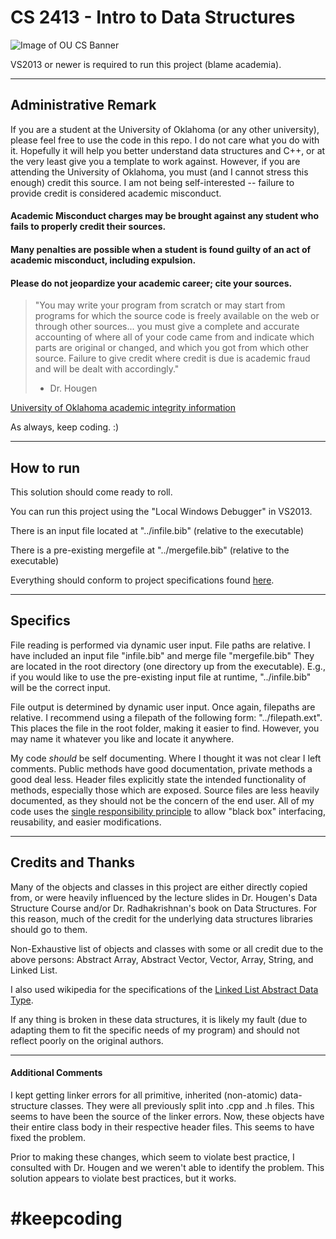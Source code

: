 # CS 2413 - Intro to Data Structures 

![Image of OU CS Banner](http://i.imgur.com/hjatGGJ.png)

VS2013 or newer is required to run this project (blame academia).

---

## Administrative Remark 

If you are a student at the University of Oklahoma (or any other university), please feel free to use the code in this repo. I do not care what you do with it. Hopefully it will help you better understand data structures and C++,
or at the very least give you a template to work against. However, if you are attending the University of Oklahoma, you must (and I cannot stress this enough) credit this source. I am not being self-interested -- failure to provide credit is considered academic misconduct.

#### Academic Misconduct charges may be brought against any student who fails to properly credit their sources.
#### Many penalties are possible when a student is found guilty of an act of academic misconduct, including expulsion.
#### Please do not jeopardize your academic career; cite your sources.

> "You may write your program from scratch or may start from programs for which the source code is 
freely available on the web or through other sources... you must give a complete and accurate accounting of where all of your code came from and indicate which parts are original or changed, and which you got from which other source. 
Failure to give credit where credit is due is academic fraud and will be dealt with accordingly."
> - Dr. Hougen

[University of Oklahoma academic integrity information](http://integrity.ou.edu/)

As always, keep coding. :)


---

## How to run

This solution should come ready to roll.

You can run this project using the "Local Windows Debugger" in VS2013.

There is an input file located at "../infile.bib" (relative to the executable)

There is a pre-existing mergefile at "../mergefile.bib" (relative to the executable)

Everything should conform to project specifications found [here](http://www.cs.ou.edu/~hougen/classes/Fall-2014/DataStructures/materials/assignments.html).

---

## Specifics

File reading is performed via dynamic user input. File paths are relative. 
I have included an input file "infile.bib" and merge file "mergefile.bib"
They are located in the root directory (one directory up from the executable).
E.g., if you would like to use the pre-existing input file at runtime, "../infile.bib" will be the correct input.

File output is determined by dynamic user input. Once again, filepaths are relative.
I recommend using a filepath of the following form: "../filepath.ext". This places the file in the root folder, making it easier to find. However, you may name it whatever you like and locate it anywhere.

My code *should* be self documenting. Where I thought it was not clear I left comments.
Public methods have good documentation, private methods a good deal less.
Header files explicitly state the intended functionality of methods, especially those which are exposed.
Source files are less heavily documented, as they should not be the concern of the end user.
All of my code uses the [single responsibility principle](http://en.wikipedia.org/wiki/Single_responsibility_principle) to allow "black box" interfacing, reusability, and easier modifications.

---

## Credits and Thanks

Many of the objects and classes in this project are either directly copied from, or were heavily influenced by the lecture slides in Dr. Hougen's Data Structure Course and/or Dr. Radhakrishnan's book on Data Structures. For this reason, much of the credit for the underlying data structures libraries should go to them.

Non-Exhaustive list of objects and classes with some or all credit due to the above persons: Abstract Array, Abstract Vector, Vector, Array, String, and Linked List.

I also used wikipedia for the specifications of the [Linked List Abstract Data Type](http://en.wikipedia.org/wiki/List_(abstract_data_type)).

If any thing is broken in these data structures, it is likely my fault (due to adapting them to fit the specific needs of my program) and should not reflect poorly on the original authors.

---

#### Additional Comments

I kept getting linker errors for all primitive, inherited (non-atomic) data-structure classes.
They were all previously split into .cpp and .h files.
This seems to have been the source of the linker errors.
Now, these objects have their entire class body in their respective header files. 
This seems to have fixed the problem. 

Prior to making these changes, which seem to violate best practice,
I consulted with Dr. Hougen and we weren't able to identify the problem.
This solution appears to violate best practices, but it works.

# #keepcoding
